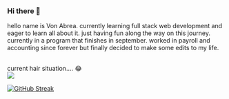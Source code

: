 ### Hi there 👋

<p> hello name is Von Abrea. currently learning full stack web development and eager to learn all about it. just having fun along the way on this journey. currently in a program that finishes in september. worked in payroll and accounting since forever but finally decided to make some edits to my life.</p>

<br>current hair situation.... 😂 </br>
<a href="URL_REDIRECT" target="blank"><img align="center" src="https://c.tenor.com/_pwS28foKtcAAAAC/adventure-time-finn.gif" /></a>

[![GitHub Streak](https://github-readme-streak-stats.herokuapp.com?user=vabrea&theme=tokyonight_duo&date_format=M%20j%5B%2C%20Y%5D)](https://git.io/streak-stats)
